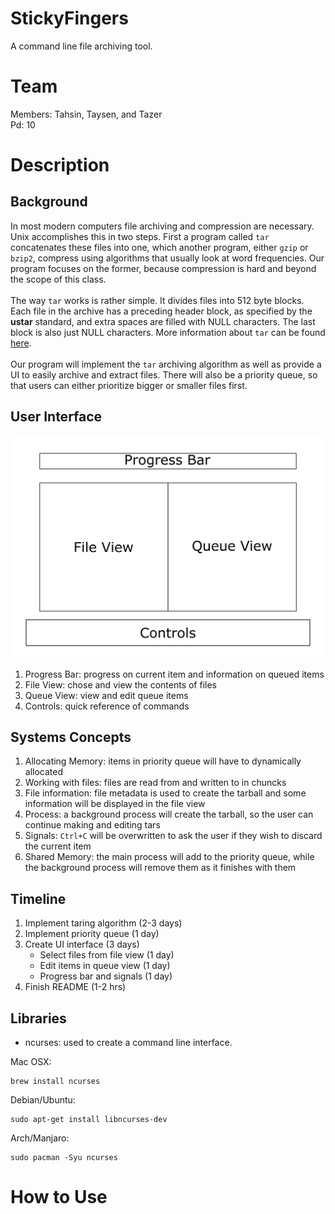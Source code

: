 # StickyFingers

A command line file archiving tool. 

# Team

Members: Tahsin, Taysen, and Tazer\
Pd: 10

# Description 

## Background 

In most modern computers file archiving and compression are necessary. Unix accomplishes this in two steps. First a program called `tar` concatenates these files into one, which another program, either `gzip` or `bzip2`, compress using algorithms that usually look at word frequencies. Our program focuses on the former, because compression is hard and beyond the scope of this class.  
\
The way `tar` works is rather simple. It divides files into 512 byte blocks. Each file in the archive has a preceding header block, as specified by the **ustar** standard, and extra spaces are filled with NULL characters. The last block is also just NULL characters. More information about `tar` can be found [here](https://en.wikipedia.org/wiki/Tar_(computing)).  
\
Our program will implement the `tar` archiving algorithm as well as provide a UI to easily archive and extract files. There will also be a priority queue, so that users can either prioritize bigger or smaller files first.    

## User Interface

![conceptual](scrots/conceptual.png)

1. Progress Bar: progress on current item and information on queued items
2. File View: chose and view the contents of files
3. Queue View: view and edit queue items
4. Controls: quick reference of commands

## Systems Concepts

1. Allocating Memory: items in priority queue will have to dynamically allocated
2. Working with files: files are read from and written to in chuncks
3. File information: file metadata is used to create the tarball and some information will be displayed in the file view
4. Process: a background process will create the tarball, so the user can continue making and editing tars
5. Signals: `Ctrl+C` will be overwritten to ask the user if they wish to discard the current item
6. Shared Memory: the main process will add to the priority queue, while the background process will remove them as it finishes with them

## Timeline

1. Implement taring algorithm (2-3 days)
2. Implement priority queue (1 day)
3. Create UI interface (3 days)
    - Select files from file view (1 day)
    - Edit items in queue view (1 day)
    - Progress bar and signals (1 day)
5. Finish README (1-2 hrs)

## Libraries 

* ncurses: used to create a command line interface. 
  
Mac OSX:
```
brew install ncurses
```

Debian/Ubuntu:
```
sudo apt-get install libncurses-dev
```

Arch/Manjaro:
```
sudo pacman -Syu ncurses
```

# How to Use

